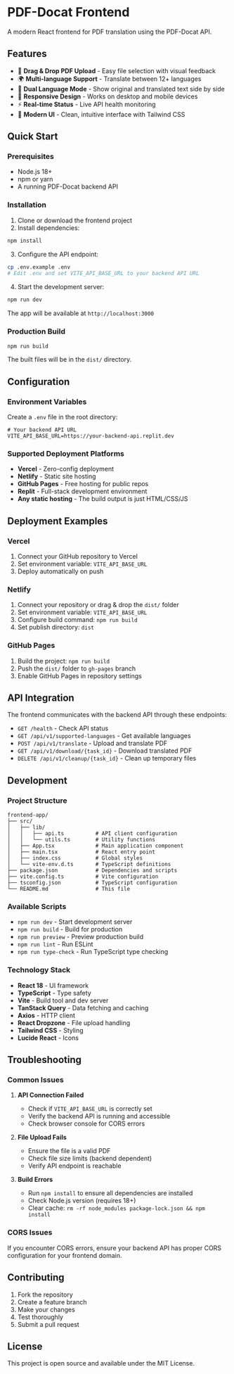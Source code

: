 # PDF-Docat Frontend

A modern React frontend for PDF translation using the PDF-Docat API.

## Features

- 🎯 **Drag & Drop PDF Upload** - Easy file selection with visual feedback
- 🌍 **Multi-language Support** - Translate between 12+ languages
- 🔄 **Dual Language Mode** - Show original and translated text side by side
- 📱 **Responsive Design** - Works on desktop and mobile devices
- ⚡ **Real-time Status** - Live API health monitoring
- 🎨 **Modern UI** - Clean, intuitive interface with Tailwind CSS

## Quick Start

### Prerequisites

- Node.js 18+ 
- npm or yarn
- A running PDF-Docat backend API

### Installation

1. Clone or download the frontend project
2. Install dependencies:
```bash
npm install
```

3. Configure the API endpoint:
```bash
cp .env.example .env
# Edit .env and set VITE_API_BASE_URL to your backend API URL
```

4. Start the development server:
```bash
npm run dev
```

The app will be available at `http://localhost:3000`

### Production Build

```bash
npm run build
```

The built files will be in the `dist/` directory.

## Configuration

### Environment Variables

Create a `.env` file in the root directory:

```env
# Your backend API URL
VITE_API_BASE_URL=https://your-backend-api.replit.dev
```

### Supported Deployment Platforms

- **Vercel** - Zero-config deployment
- **Netlify** - Static site hosting
- **GitHub Pages** - Free hosting for public repos
- **Replit** - Full-stack development environment
- **Any static hosting** - The build output is just HTML/CSS/JS

## Deployment Examples

### Vercel

1. Connect your GitHub repository to Vercel
2. Set environment variable: `VITE_API_BASE_URL`
3. Deploy automatically on push

### Netlify

1. Connect your repository or drag & drop the `dist/` folder
2. Set environment variable: `VITE_API_BASE_URL`
3. Configure build command: `npm run build`
4. Set publish directory: `dist`

### GitHub Pages

1. Build the project: `npm run build`
2. Push the `dist/` folder to `gh-pages` branch
3. Enable GitHub Pages in repository settings

## API Integration

The frontend communicates with the backend API through these endpoints:

- `GET /health` - Check API status
- `GET /api/v1/supported-languages` - Get available languages
- `POST /api/v1/translate` - Upload and translate PDF
- `GET /api/v1/download/{task_id}` - Download translated PDF
- `DELETE /api/v1/cleanup/{task_id}` - Clean up temporary files

## Development

### Project Structure

```
frontend-app/
├── src/
│   ├── lib/
│   │   ├── api.ts          # API client configuration
│   │   └── utils.ts        # Utility functions
│   ├── App.tsx             # Main application component
│   ├── main.tsx            # React entry point
│   ├── index.css           # Global styles
│   └── vite-env.d.ts       # TypeScript definitions
├── package.json            # Dependencies and scripts
├── vite.config.ts          # Vite configuration
├── tsconfig.json           # TypeScript configuration
└── README.md               # This file
```

### Available Scripts

- `npm run dev` - Start development server
- `npm run build` - Build for production
- `npm run preview` - Preview production build
- `npm run lint` - Run ESLint
- `npm run type-check` - Run TypeScript type checking

### Technology Stack

- **React 18** - UI framework
- **TypeScript** - Type safety
- **Vite** - Build tool and dev server
- **TanStack Query** - Data fetching and caching
- **Axios** - HTTP client
- **React Dropzone** - File upload handling
- **Tailwind CSS** - Styling
- **Lucide React** - Icons

## Troubleshooting

### Common Issues

1. **API Connection Failed**
   - Check if `VITE_API_BASE_URL` is correctly set
   - Verify the backend API is running and accessible
   - Check browser console for CORS errors

2. **File Upload Fails**
   - Ensure the file is a valid PDF
   - Check file size limits (backend dependent)
   - Verify API endpoint is reachable

3. **Build Errors**
   - Run `npm install` to ensure all dependencies are installed
   - Check Node.js version (requires 18+)
   - Clear cache: `rm -rf node_modules package-lock.json && npm install`

### CORS Issues

If you encounter CORS errors, ensure your backend API has proper CORS configuration for your frontend domain.

## Contributing

1. Fork the repository
2. Create a feature branch
3. Make your changes
4. Test thoroughly
5. Submit a pull request

## License

This project is open source and available under the MIT License. 